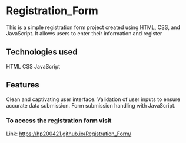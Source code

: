 # Registration_Form

This is a simple registration form project created using HTML, CSS, and JavaScript. It allows users to enter their information and register

## Technologies used
HTML
CSS
JavaScript

## Features
Clean and captivating user interface.
Validation of user inputs to ensure accurate data submission.
Form submission handling with JavaScript.

### To access the registration form visit

Link: https://hp200421.github.io/Registration_Form/
